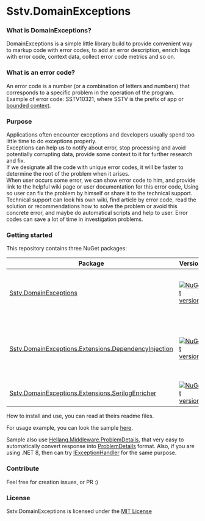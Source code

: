 Sstv.DomainExceptions
========

### What is DomainExceptions?

DomainExceptions is a simple little library build to provide convenient way to markup code with error codes,
to add an error description, enrich logs with error code, context data, collect error code metrics and so on.

### What is an error code?

An error code is a number (or a combination of letters and numbers) that corresponds to a specific problem in the
operation of the program.  
Example of error code: SSTV10321, where SSTV is the prefix of app
or [bounded context](https://martinfowler.com/bliki/BoundedContext.html).

### Purpose

Applications often encounter exceptions and developers usually spend too little time to do exceptions properly.  
Exceptions can help us to notify about error, stop processing and avoid potentially corrupting data, provide some
context to it for further research and fix.  
If we designate all the code with unique error codes, it will be faster to determine the root of the problem when it
arises.  
When user occurs some error, we can show error code to him, and provide link to the helpful wiki page or user
documentation for this error code, Using so user can fix the problem by himself or share it to the technical support.  
Technical support can look his own wiki, find article by error code, read the solution or recommendations how to solve
the problem or avoid this concrete error, and maybe do automatical scripts and help to user. Error codes can save a lot
of time in investigation problems.

### Getting started

This repository contains three NuGet packages:

| Package                                                                                                                  | Version                                                                                                                                                                                                            | Description                                                                |
|--------------------------------------------------------------------------------------------------------------------------|--------------------------------------------------------------------------------------------------------------------------------------------------------------------------------------------------------------------|----------------------------------------------------------------------------|
| [Sstv.DomainExceptions](./Sstv.DomainExceptions/README.md)                                                               | [![NuGet version](https://img.shields.io/nuget/v/Sstv.DomainExceptions.svg?style=flat-square)](https://www.nuget.org/packages/Sstv.DomainExceptions)                                                               | Core lib that meant to be referenced in your domain layer |
| [Sstv.DomainExceptions.Extensions.DependencyInjection](./Sstv.DomainExceptions.Extensions.DependencyInjection/README.md) | [![NuGet version](https://img.shields.io/nuget/v/Sstv.DomainExceptions.Extensions.DependencyInjection.svg?style=flat-square)](https://www.nuget.org/packages/Sstv.DomainExceptions.Extensions.DependencyInjection) | Dependency injection integration lib, for configuring at composition root  |
| [Sstv.DomainExceptions.Extensions.SerilogEnricher](./Sstv.DomainExceptions.Extensions.SerilogEnricher/README.md)         | [![NuGet version](https://img.shields.io/nuget/v/Sstv.DomainExceptions.Extensions.SerilogEnricher.svg?style=flat-square)](https://www.nuget.org/packages/Sstv.DomainExceptions.Extensions.SerilogEnricher)         | Serilog integration lib                                                    |

How to install and use, you can read at theirs readme files.

For usage example, you can look the sample [here](./Sstv.Host).

Sample also use [Hellang.Middleware.ProblemDetails](https://www.nuget.org/packages/Hellang.Middleware.ProblemDetails/),
that very easy to automatically convert response into [ProblemDetails](https://datatracker.ietf.org/doc/html/rfc7807)
format.
Also, if you are using .NET 8, then can
try [IExceptionHandler](https://devblogs.microsoft.com/dotnet/asp-net-core-updates-in-dotnet-8-preview-5/#iexceptionhandler)
for the same purpose.

### Contribute

Feel free for creation issues, or PR :)

### License

Sstv.DomainExceptions is licensed under the [MIT License](./License.md) 
